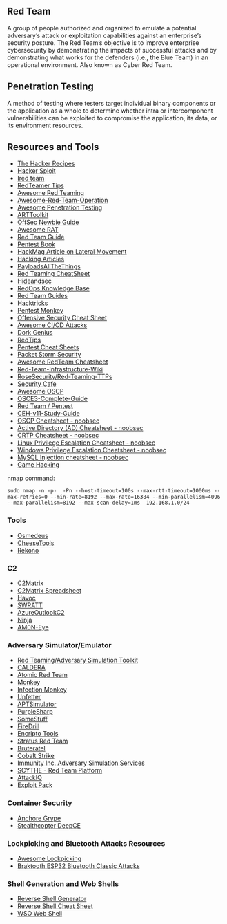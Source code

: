 Red Team
------------------
A group of people authorized and organized to emulate a potential adversary’s attack or exploitation capabilities against an enterprise’s security posture. The Red Team’s objective is to improve enterprise cybersecurity by demonstrating the impacts of successful attacks and by demonstrating what works for the defenders (i.e., the Blue Team) in an operational environment. Also known as Cyber Red Team.

Penetration Testing
-------------------
A method of testing where testers target individual binary components or the application as a whole to determine whether intra or intercomponent vulnerabilities can be exploited to compromise the application, its data, or its environment resources.

Resources and Tools
-------------------
- [The Hacker Recipes](https://www.thehacker.recipes/)
- [Hacker Sploit](https://hackersploit.org/)
- [Ired team](https://www.ired.team/)
- [RedTeamer Tips](https://redteamer.tips/)
- [Awesome Red Teaming](https://github.com/yeyintminthuhtut/Awesome-Red-Teaming)
- [Awesome-Red-Team-Operation](https://github.com/CyberSecurityUP/Awesome-Red-Team-Operations)
- [Awesome Penetration Testing](https://github.com/enaqx/awesome-pentest)
- [ARTToolkit](https://arttoolkit.github.io/)
- [OffSec Newbie Guide](https://guide.offsecnewbie.com/)
- [Awesome RAT](https://github.com/alphaSeclab/awesome-rat/blob/master/Readme_en.md)
- [Red Team Guide](https://redteam.guide/docs/guides/)
- [Pentest Book](https://pentestbook.six2dez.com/)
- [HackMag Article on Lateral Movement](https://hackmag.com/security/lateral-movement/)
- [Hacking Articles](https://www.hackingarticles.in/)
- [PayloadsAllTheThings](https://github.com/swisskyrepo/PayloadsAllTheThings)
- [Red Teaming CheatSheet](https://github.com/0xJs/RedTeaming_CheatSheet)
- [Hideandsec](https://hideandsec.sh/books)
- [RedOps Knowledge Base](https://redops.at/en/knowledge-base)
- [Red Team Guides](https://redteamguides.com/index.html)
- [Hacktricks](https://book.hacktricks.xyz/welcome/readme)
- [Pentest Monkey](https://pentestmonkey.net/)
- [Offensive Security Cheat Sheet](https://github.com/Totes5706/Offensive-Security-Cheat-Sheet)
- [Awesome CI/CD Attacks](https://github.com/TupleType/awesome-cicd-attacks)
- [Dork Genius](https://dorkgenius.com/)
- [RedTips](https://github.com/vysecurity/RedTips)
- [Pentest Cheat Sheets ](https://github.com/Kitsun3Sec/Pentest-Cheat-Sheets)
- [Packet Storm Security](https://packetstormsecurity.com/)
- [Awesome RedTeam Cheatsheet](https://github.com/RistBS/Awesome-RedTeam-Cheatsheet)
- [Red-Team-Infrastructure-Wiki](https://github.com/bluscreenofjeff/Red-Team-Infrastructure-Wiki)
- [RoseSecurity/Red-Teaming-TTPs](https://github.com/RoseSecurity/Red-Teaming-TTPs)
- [Security Cafe](https://securitycafe.ro/)
- [Awesome OSCP](https://github.com/0x4D31/awesome-oscp)
- [OSCE3-Complete-Guide](https://github.com/CyberSecurityUP/OSCE3-Complete-Guide)
- [Red Team / Pentest](https://johnermac.github.io/menu/)
- [CEH-v11-Study-Guide](https://github.com/imrk51/CEH-v11-Study-Guide)
- [OSCP Cheatsheet - noobsec](https://www.noobsec.net/oscp-cheatsheet/)
- [Active Directory (AD) Cheatsheet - noobsec](https://www.noobsec.net/ad-cheatsheet/)
- [CRTP Cheatsheet - noobsec](https://www.noobsec.net/crtp-cheatsheet/)
- [Linux Privilege Escalation Cheatsheet - noobsec](https://www.noobsec.net/privesc-linux/)
- [Windows Privilege Escalation Cheatsheet - noobsec](https://www.noobsec.net/privesc-windows/)
- [MySQL Injection cheatsheet - noobsec](https://www.noobsec.net/sqli-cheatsheet/)
- [Game Hacking](https://github.com/dsasmblr/game-hacking)

nmap command:
```
sudo nmap -n -p-  -Pn --host-timeout=100s --max-rtt-timeout=1000ms --max-retries=0 --min-rate=8192 --max-rate=16384 --min-parallelism=4096 --max-parallelism=8192 --max-scan-delay=1ms  192.168.1.0/24
```

### Tools
- [Osmedeus](https://github.com/j3ssie/Osmedeus)
- [CheeseTools](https://github.com/klezVirus/CheeseTools)
- [Rekono](https://github.com/pablosnt/rekono)

### C2
- [C2Matrix](https://www.thec2matrix.com/matrix)
- [C2Matrix Spreadsheet](https://docs.google.com/spreadsheets/u/0/d/1b4mUxa6cDQuTV2BPC6aA-GR4zGZi0ooPYtBe4IgPsSc/htmlview#gid=0)
- [Havoc](https://github.com/HavocFramework/Havoc)
- [SWRATT](https://github.com/Suburbanno/SWRATT)
- [AzureOutlookC2](https://github.com/boku7/azureOutlookC2)
- [Ninja](https://github.com/ahmedkhlief/Ninja)
- [AM0N-Eye](https://github.com/S3N4T0R-0X0/AM0N-Eye)

### Adversary Simulator/Emulator
- [Red Teaming/Adversary Simulation Toolkit](https://0x1.gitlab.io/pentesting/Red-Teaming-Toolkit/)
- [CALDERA](https://caldera.mitre.org/)
- [Atomic Red Team](https://github.com/redcanaryco/atomic-red-team)
- [Monkey](https://github.com/guardicore/monkey)
- [Infection Monkey](https://www.akamai.com/infectionmonkey)
- [Unfetter](https://mitre.github.io/unfetter/)
- [APTSimulator](https://github.com/NextronSystems/APTSimulator)
- [PurpleSharp](https://github.com/mvelazc0/PurpleSharp)
- [SomeStuff](https://github.com/SadProcessor/SomeStuff)
- [FireDrill](https://github.com/FourCoreLabs/firedrill)
- [Encripto Tools](https://www.encripto.no/en/downloads-2/tools/)
- [Stratus Red Team](https://github.com/DataDog/stratus-red-team)
- [Bruteratel](https://bruteratel.com/)
- [Cobalt Strike](https://www.cobaltstrike.com/)
- [Immunity Inc. Adversary Simulation Services](https://www.immunityinc.com/services/adversary-simulation.html)
- [SCYTHE - Red Team Platform](https://scythe.io/red-teams)
- [AttackIQ](https://www.attackiq.com/platform/)
- [Exploit Pack](https://exploitpack.com/)

### Container Security
- [Anchore Grype](https://github.com/anchore/grype)
- [Stealthcopter DeepCE](https://github.com/stealthcopter/deepce)

### Lockpicking and Bluetooth Attacks Resources
- [Awesome Lockpicking](https://github.com/fabacab/awesome-lockpicking)
- [Braktooth ESP32 Bluetooth Classic Attacks](https://github.com/Matheus-Garbelini/braktooth_esp32_bluetooth_classic_attacks)

### Shell Generation and Web Shells
- [Reverse Shell Generator](https://github.com/0dayCTF/reverse-shell-generator)
- [Reverse Shell Cheat Sheet](https://pentestmonkey.net/cheat-sheet/shells/reverse-shell-cheat-sheet)
- [WSO Web Shell](https://github.com/mIcHyAmRaNe/wso-webshell)
